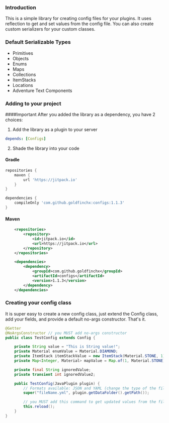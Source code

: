 ### Introduction
This is a simple library for creating config files for your plugins. It uses reflection to get and
set values from the config file. You can also create custom serializers for your custom classes.

### Default Serializable Types
- Primitives
- Objects
- Enums
- Maps
- Collections
- ItemStacks
- Locations
- Adventure Text Components

### Adding to your project
####Important
After you added the library as a dependency, you have 2 choices:
1. Add the library as a plugin to your server
```yaml
depends: [Configs]
```
2. Shade the library into your code

#### Gradle
```groovy
repositories {
    maven {
        url 'https://jitpack.io'
    }
}

dependencies {
    compileOnly 'com.github.goldfinchx:configs:1.1.3'
}
```

#### Maven
```xml
    <repositories>
        <repository>
            <id>jitpack.io</id>
            <url>https://jitpack.io</url>
        </repository>
    </repositories>

    <dependencies>
        <dependency>
            <groupId>com.github.goldfinchx</groupId>
            <artifactId>configs</artifactId>
            <version>1.1.3</version>
        </dependency>
    </dependencies>
```




### Creating your config class
It is super easy to create a new config class, just extend the Config class, add your fields, and provide a default
no-args constructor. That's it.
```java
@Getter
@NoArgsConstructor // you MUST add no-args constructor
public class TestConfig extends Config {

    private String value = "This is String value!";
    private Material enumValue = Material.DIAMOND;
    private ItemStack itemStackValue = new ItemStack(Material.STONE, 1);
    private Map<Integer, Material> mapValue = Map.of(1, Material.STONE);

    private final String ignoredValue;
    private transient int ignoredValue2;

    public TestConfig(JavaPlugin plugin) {
        // Formats available: JSON and YAML (change the type of the file to x.json or x.yaml/x.yml)
        super("fileName.yml", plugin.getDataFolder().getPath());

        // you MUST add this command to get updated values from the file and use this in your reload command
        this.reload();     
    }
}
```
